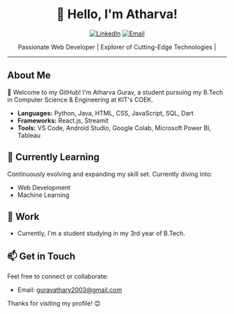 <h1 align="center">👋 Hello, I'm Atharva!</h1>

<p align="center">
  <a href="https://www.linkedin.com/in/yourprofile/"><img src="https://img.shields.io/badge/-LinkedIn-blue?style=flat-square&logo=Linkedin&logoColor=white" alt="LinkedIn"></a>
  <a href="mailto:guravatharv2003@gmail.com"><img src="https://img.shields.io/badge/-Email-red?style=flat-square&logo=Gmail&logoColor=white" alt="Email"></a>
</p>

<p align="center">Passionate Web Developer | Explorer of Cutting-Edge Technologies | </p>

---

## About Me

🚀 Welcome to my GitHub! I'm Atharva Gurav, a student pursuing my B.Tech in Computer Science & Engineering at KIT's COEK. 
- **Languages:** Python, Java, HTML, CSS, JavaScript, SQL, Dart
- **Frameworks:** React.js, Streamit
- **Tools:** VS Code, Android Studio, Google Colab, Microsoft Power BI, Tableau

## 🌱 Currently Learning

Continuously evolving and expanding my skill set. Currently diving into:
- Web Development
- Machine Learning

## 💼 Work

- Currently, I'm a student studying in my 3rd year of B.Tech.


## 📫 Get in Touch

Feel free to connect or collaborate:
- Email: guravatharv2003@gmail.com

Thanks for visiting my profile! 😊
